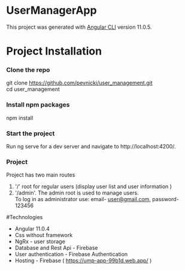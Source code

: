 # UserManagerApp

This project was generated with [Angular CLI](https://github.com/angular/angular-cli) version 11.0.5.
# Project Installation
 ### Clone the repo

 git clone https://github.com/pevnicki/user_management.git <br/>
 cd user_management

### Install npm packages

npm install

### Start the project

Run ng serve for a dev server and navigate to http://localhost:4200/.

### Project 

 Project has two main routes
 1.  '/' root for regular users (display user list and user information )
 2. '/admin'. The admin root is used to manage users. <br/>
 To log in as administrator use: email- user@gmail.com, password- 123456

#Technologies
 - Angular 11.0.4
 - Css without framework
 - NgRx - user storage
 - Database and Rest Api - Firebase
 - User authentication - Firebase Authentication
 - Hosting - Firebase ( https://ump-app-99b1d.web.app/ )

